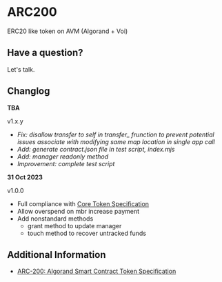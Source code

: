 # ARC200

ERC20 like token on AVM (Algorand + Voi)

## Have a question?

Let's talk. 

## Changlog

**TBA**

v1.x.y

- *Fix: disallow transfer to self in transfer_ frunction to prevent potential issues associate with modifying same map location in single app call*
- *Add: generate contract.json file in test script, index.mjs*
- *Add: manager readonly method*
- *Improvement: complete test script*

**31 Oct 2023**  

v1.0.0

- Full compliance with [Core Token Specification](https://github.com/algorandfoundation/ARCs/blob/main/ARCs/arc-0200.md#core-token-specification)  
- Allow overspend on mbr increase payment
- Add nonstandard methods
  - grant method to update manager
  - touch method to recover untracked funds

## Additional Information

- [ARC-200: Algorand Smart Contract Token Specification](https://arc.algorand.foundation/ARCs/arc-0200)
